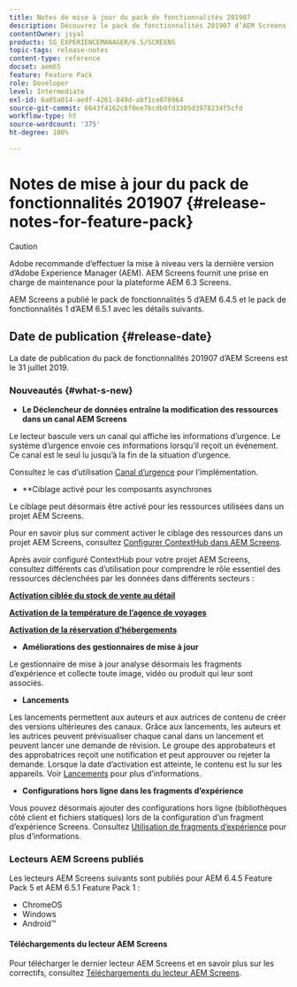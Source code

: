 ```yaml
---
title: Notes de mise à jour du pack de fonctionnalités 201907
description: Découvrez le pack de fonctionnalités 201907 d’AEM Screens, publié le 31 juillet 2019.
contentOwner: jsyal
products: SG_EXPERIENCEMANAGER/6.5/SCREENS
topic-tags: release-notes
content-type: reference
docset: aem65
feature: Feature Pack
role: Developer
level: Intermediate
exl-id: 6a05a014-aedf-4261-849d-abf1ce070964
source-git-commit: 6643f4162c8f0ee7bcdb0fd3305d3978234f5cfd
workflow-type: ht
source-wordcount: '375'
ht-degree: 100%

---
```


# Notes de mise à jour du pack de fonctionnalités 201907 {#release-notes-for-feature-pack}

>[!CAUTION]
>
>Adobe recommande d’effectuer la mise à niveau vers la dernière version d’Adobe Experience Manager (AEM). AEM Screens fournit une prise en charge de maintenance pour la plateforme AEM 6.3 Screens.

AEM Screens a publié le pack de fonctionnalités 5 d’AEM 6.4.5 et le pack de fonctionnalités 1 d’AEM 6.5.1 avec les détails suivants.

## Date de publication {#release-date}

La date de publication du pack de fonctionnalités 201907 d’AEM Screens est le 31 juillet 2019.

### Nouveautés {#what-s-new}

* **Le Déclencheur de données entraîne la modification des ressources dans un canal AEM Screens**

Le lecteur bascule vers un canal qui affiche les informations d’urgence. Le système d’urgence envoie ces informations lorsqu’il reçoit un événement. Ce canal est le seul lu jusqu’à la fin de la situation d’urgence.


Consultez le cas d’utilisation [Canal d’urgence](emergency-channel.md) pour l’implémentation.

* **Ciblage activé pour les composants asynchrones

Le ciblage peut désormais être activé pour les ressources utilisées dans un projet AEM Screens.

Pour en savoir plus sur comment activer le ciblage des ressources dans un projet AEM Screens, consultez [Configurer ContextHub dans AEM Screens](configuring-context-hub.md).

Après avoir configuré ContextHub pour votre projet AEM Screens, consultez différents cas d’utilisation pour comprendre le rôle essentiel des ressources déclenchées par les données dans différents secteurs :

**[Activation ciblée du stock de vente au détail](retail-inventory-activation.md)**

**[Activation de la température de l’agence de voyages](local-temperature-activation.md)**

**[Activation de la réservation d’hébergements](hospitality-reservation-activation.md)**

* **Améliorations des gestionnaires de mise à jour**

Le gestionnaire de mise à jour analyse désormais les fragments d’expérience et collecte toute image, vidéo ou produit qui leur sont associés.

* **Lancements**

Les lancements permettent aux auteurs et aux autrices de contenu de créer des versions ultérieures des canaux. Grâce aux lancements, les auteurs et les autrices peuvent prévisualiser chaque canal dans un lancement et peuvent lancer une demande de révision. Le groupe des approbateurs et des approbatrices reçoit une notification et peut approuver ou rejeter la demande. Lorsque la date d’activation est atteinte, le contenu est lu sur les appareils.
Voir [Lancements](launches.md) pour plus d’informations.

* **Configurations hors ligne dans les fragments d’expérience**

Vous pouvez désormais ajouter des configurations hors ligne (bibliothèques côté client et fichiers statiques) lors de la configuration d’un fragment d’expérience Screens. Consultez [Utilisation de fragments d’expérience](experience-fragments-in-screens.md) pour plus d’informations.

### Lecteurs AEM Screens publiés

Les lecteurs AEM Screens suivants sont publiés pour AEM 6.4.5 Feature Pack 5 et AEM 6.5.1 Feature Pack 1 :

* ChromeOS
* Windows
* Android™

#### Téléchargements du lecteur AEM Screens

Pour télécharger le dernier lecteur AEM Screens et en savoir plus sur les correctifs, consultez [Téléchargements du lecteur AEM Screens](https://download.macromedia.com/screens/).
